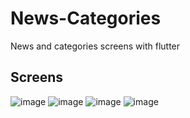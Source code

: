 # News-Categories
News and categories screens with flutter

## Screens

![image](https://github.com/eslamzoghla/News-Categories/assets/95759229/cbaeb2b5-033e-4f00-8317-6a3f6a02be51)
![image](https://github.com/eslamzoghla/News-Categories/assets/95759229/8aed265b-4820-4ca3-b038-d13bb20b5733)
![image](https://github.com/eslamzoghla/News-Categories/assets/95759229/0526b1e6-a890-40e9-b27f-485366df858c)
![image](https://github.com/eslamzoghla/News-Categories/assets/95759229/cea64f65-a975-47c7-9114-1ed105210c60)
